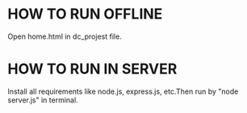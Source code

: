 # HOW TO RUN OFFLINE 
Open home.html in dc_projest file.
# HOW TO RUN IN SERVER
Install all requirements like node.js, express.js, etc.Then run by "node server.js" in terminal.
